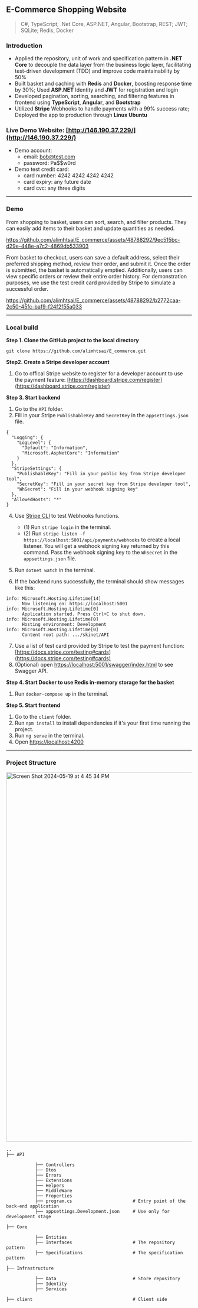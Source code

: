 ## E-Commerce Shopping Website 
> C#, TypeScript; .Net Core, ASP.NET, Angular, Bootstrap, REST; JWT; SQLite; Redis, Docker

### Introduction
* Applied the repository, unit of work and specification pattern in **.NET Core** to decouple the data layer from the business logic layer, facilitating test-driven development (TDD) and improve code maintainability by 50%
* Built basket and caching with **Redis** and **Docker**, boosting response time by 30%; Used **ASP.NET** Identity and **JWT** for registration and login
* Developed pagination, sorting, searching, and filtering features in frontend using **TypeScript**, **Angular**, and **Bootstrap**
* Utilized **Stripe** Webhooks to handle payments with a 99% success rate; Deployed the app to production through **Linux Ubuntu**

### Live Demo Website: [http://146.190.37.229/](http://146.190.37.229/)
* Demo account:
  * email: bob@test.com
  * password: Pa$$w0rd
* Demo test credit card:
  * card number: 4242 4242 4242 4242
  * card expiry: any future date
  * card cvc: any three digits

----

### Demo
From shopping to basket, users can sort, search, and filter products. They can easily add items to their basket and update quantities as needed.

https://github.com/alimhtsai/E_commerce/assets/48788292/9ec515bc-d29e-448e-a7c2-4869db533903

From basket to checkout, users can save a default address, select their preferred shipping method, review their order, and submit it. Once the order is submitted, the basket is automatically emptied. Additionally, users can view specific orders or review their entire order history. For demonstration purposes, we use the test credit card provided by Stripe to simulate a successful order.

https://github.com/alimhtsai/E_commerce/assets/48788292/b2772caa-2c50-45fc-baf9-f24f2f55a033

----

### Local build
<b>Step 1. Clone the GitHub project to the local directory</b>

`git clone https://github.com/alimhtsai/E_commerce.git`

<b>Step2. Create a Stripe developer account</b>
1. Go to offical Stripe website to register for a developer account to use the payment feature: [https://dashboard.stripe.com/register](https://dashboard.stripe.com/register)

<b>Step 3. Start backend</b>
1. Go to the `API` folder.
2. Fill in your Stripe `PublishableKey` and `SecretKey` in the `appsettings.json` file.
```shell
{
  "Logging": {
    "LogLevel": {
      "Default": "Information",
      "Microsoft.AspNetCore": "Information"
    }
  },
  "StripeSettings": {
    "PublishableKey": "Fill in your public key from Stripe developer tool",
    "SecretKey": "Fill in your secret key from Stripe developer tool",
    "WhSecret": "Fill in your webhook signing key"
  },
  "AllowedHosts": "*"
}
```
4. Use [Stripe CLI](https://docs.stripe.com/stripe-cli#login-account) to test Webhooks functions.
   * (1) Run `stripe login` in the terminal.
   * (2) Run `stripe listen -f https://localhost:5001/api/payments/webhooks` to create a local listener. You will get a webhook signing key returned by this command. Pass the webhook signing key to the `WhSecret` in the `appsettings.json` file.

5. Run `dotnet watch` in the terminal.
6. If the backend runs successfully, the terminal should show messages like this:
```shell
info: Microsoft.Hosting.Lifetime[14]
      Now listening on: https://localhost:5001
info: Microsoft.Hosting.Lifetime[0]
      Application started. Press Ctrl+C to shut down.
info: Microsoft.Hosting.Lifetime[0]
      Hosting environment: Development
info: Microsoft.Hosting.Lifetime[0]
      Content root path: .../skinet/API
```
7. Use a list of test card provided by Stripe to test the payment function: [https://docs.stripe.com/testing#cards](https://docs.stripe.com/testing#cards)
8. (Optional) open [https://localhost:5001/swagger/index.html](https://localhost:5001/swagger/index.html) to see Swagger API.

<b>Step 4. Start Docker to use Redis in-memory storage for the basket</b>
1. Run `docker-compose up` in the terminal.
<!---
3. Open [http://localhost:8081/](http://localhost:8081/) to access the Redis:
   - username: `root`
   - password: `secret`
--->

<b>Step 5. Start frontend</b>
1. Go to the `client` folder.
2. Run `npm install` to install dependencies if it's your first time running the project.
3. Run `ng serve` in the terminal.
4. Open [https://localhost:4200](https://localhost:4200/)

----

### Project Structure

<img width="1000" alt="Screen Shot 2024-05-19 at 4 45 34 PM" src="https://github.com/alimhtsai/E_commerce/assets/48788292/1188d7de-715e-412c-bb64-92aba618458d">

```
..
├── API

           ├── Controllers
           ├── Dtos
           ├── Errors
           ├── Extensions
           ├── Helpers
           ├── MiddleWare
           ├── Properties
           ├── program.cs                       # Entry point of the back-end application
           ├── appsettings.Development.json     # Use only for development stage

├── Core

           ├── Entities
           ├── Interfaces                       # The repository pattern
           ├── Specifications                   # The specification pattern

├── Infrastructure

           ├── Data                             # Store repository 
           ├── Identity
           ├── Services

├── client                                      # Client side
```
